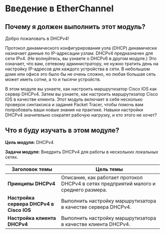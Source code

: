 # Введение в EtherChannel

<!-- 7.0.1 -->
## Почему я должен выполнить этот модуль?

Добро пожаловать в DHCPv4!

Протокол динамического конфигурирования узла (DHCP) динамически назначает данные по IP-адресации узлам. DHCPv4 предназначен для сети IPv4. (Не волнуйтесь, вы узнаете о DHCPv6 в другом модуле.) Это означает, что вам, сетевому администратору, не нужно тратить день на настройку IP-адресов для каждого устройства в сети. В небольшом доме или офисе это было бы не очень сложно, но любая большая сеть может иметь сотни, а то и тысячи устройств.

В этом модуле вы узнаете, как настроить маршрутизатор Cisco IOS как сервер DHCPv4. Затем вы узнаете, как настроить маршрутизатор Cisco IOS в качестве клиента. Этот модуль включает в себя несколько проверок синтаксиса и задания Packet Tracer, чтобы помочь вам попробовать ваши новые знания на практике. Навыки настройки DHCPv4 значительно сократят рабочую нагрузку, и кто этого не хочет?


<!-- 7.0.2 -->
## Что я буду изучать в этом модуле?

**Цель модуля:** DHCPv4

**Задачи модуля:** Внедрить DHCPv4 для работы в нескольких локальных сетях.

| **Заголовок темы** |	**Цель темы** |
| --- | --- |
| **Принципы DHCPv4** | Описание, как работает протокол DHCPv4 в сетях предприятий малого и среднего размера. |
| **Настройка сервера DHCPv4 в Cisco IOS** | Выполнить настройку маршрутизатора в качестве сервера DHCPv4. |
| **Настройка клиента DHCPv4** | Выполнить настройку маршрутизатора в качестве клиента DHCPv4. |